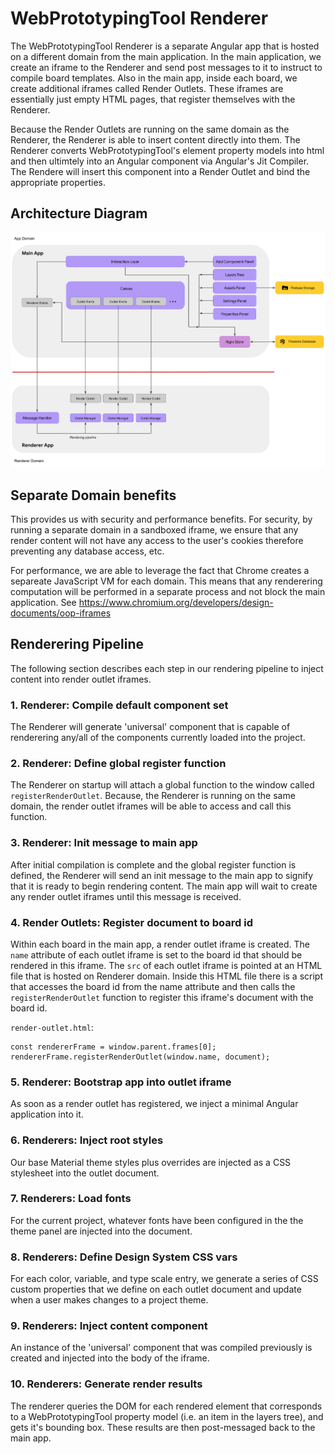 # WebPrototypingTool Renderer

The WebPrototypingTool Renderer is a separate Angular app that is hosted on a different domain from the main
application. In the main application, we create an iframe to the Renderer and send
post messages to it to instruct to compile board templates. Also in the main app, inside each board,
we create additional iframes called Render Outlets. These iframes are essentially just empty HTML
pages, that register themselves with the Renderer.

Because the Render Outlets are running on the same domain as the Renderer, the Renderer is able to
insert content directly into them. The Renderer converts WebPrototypingTool's element property models into
html and then ultimtely into an Angular component via Angular's Jit Compiler. The Rendere will
insert this component into a Render Outlet and bind the appropriate properties.

## Architecture Diagram

![alt text](./AppArchitecture.png 'WebPrototypingTool Renderer Architecture Diagram')

## Separate Domain benefits

This provides us with security and performance benefits. For security, by running a separate
domain in a sandboxed iframe, we ensure that any render content will not have any access to
the user's cookies therefore preventing any database access, etc.

For performance, we are able to leverage the fact that Chrome creates a separeate JavaScript VM for
each domain. This means that any renderering computation will be performed in a separate process and
not block the main application.
See https://www.chromium.org/developers/design-documents/oop-iframes

## Renderering Pipeline

The following section describes each step in our rendering pipeline to inject content into render outlet iframes.

### **1. Renderer**: Compile default component set

The Renderer will generate 'universal' component that is capable of renderering any/all of the components currently loaded
into the project.

### **2. Renderer**: Define global register function

The Renderer on startup will attach a global function to the window called `registerRenderOutlet`.
Because, the Renderer is running on the same domain, the render outlet iframes will be able to
access and call this function.

### **3. Renderer**: Init message to main app

After initial compilation is complete and the global register function is defined, the Renderer will
send an init message to the main app to signify that it is ready to begin rendering content. The
main app will wait to create any render outlet iframes until this message is received.

### **4. Render Outlets**: Register document to board id

Within each board in the main app, a render outlet iframe is created. The `name` attribute of each
outlet iframe is set to the board id that should be rendered in this iframe. The `src` of each
outlet iframe is pointed at an HTML file that is hosted on Renderer domain. Inside this HTML file
there is a script that accesses the board id from the name attribute and then calls the
`registerRenderOutlet` function to register this iframe's document with the board id.

`render-outlet.html`:

```
const rendererFrame = window.parent.frames[0];
rendererFrame.registerRenderOutlet(window.name, document);
```

### **5. Renderer**: Bootstrap app into outlet iframe

As soon as a render outlet has registered, we inject a minimal Angular application into it.

### **6. Renderers**: Inject root styles

Our base Material theme styles plus overrides are injected as a CSS stylesheet into the outlet
document.

### **7. Renderers**: Load fonts

For the current project, whatever fonts have been configured in the the theme panel are injected
into the document.

### **8. Renderers**: Define Design System CSS vars

For each color, variable, and type scale entry, we generate a series of CSS custom properties that
we define on each outlet document and update when a user makes changes to a project theme.

### **9. Renderers**: Inject content component

An instance of the 'universal' component that was compiled previously is created and injected into
the body of the iframe.

### **10. Renderers**: Generate render results

The renderer queries the DOM for each rendered element that corresponds to a WebPrototypingTool property model
(i.e. an item in the layers tree), and gets it's bounding box. These results are then
post-messaged back to the main app.
